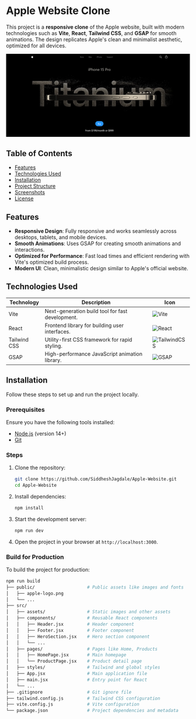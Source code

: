 # Apple Website Clone

This project is a **responsive clone** of the Apple website, built with modern technologies such as **Vite**, **React**, **Tailwind CSS**, and **GSAP** for smooth animations. The design replicates Apple's clean and minimalist aesthetic, optimized for all devices.

![Apple Website Homepage](https://github.com/SiddheshJagdale/Apple-Website/blob/master/images/homepage.png)

## Table of Contents

- [Features](#features)
- [Technologies Used](#technologies-used)
- [Installation](#installation)
- [Project Structure](#project-structure)
- [Screenshots](#screenshots)
- [License](#license)

## Features

- **Responsive Design**: Fully responsive and works seamlessly across desktops, tablets, and mobile devices.
- **Smooth Animations**: Uses GSAP for creating smooth animations and interactions.
- **Optimized for Performance**: Fast load times and efficient rendering with Vite's optimized build process.
- **Modern UI**: Clean, minimalistic design similar to Apple's official website.

## Technologies Used

| Technology     | Description                                        | Icon                                                                 |
|----------------|----------------------------------------------------|----------------------------------------------------------------------|
| Vite           | Next-generation build tool for fast development.   | ![Vite](https://img.shields.io/badge/-Vite-646CFF?logo=vite&logoColor=white&style=for-the-badge) |
| React          | Frontend library for building user interfaces.     | ![React](https://img.shields.io/badge/-React-61DAFB?logo=react&logoColor=white&style=for-the-badge) |
| Tailwind CSS   | Utility-first CSS framework for rapid styling.     | ![TailwindCSS](https://img.shields.io/badge/-Tailwind_CSS-38B2AC?logo=tailwindcss&logoColor=white&style=for-the-badge) |
| GSAP           | High-performance JavaScript animation library.     | ![GSAP](https://img.shields.io/badge/-GSAP-88CE02?logo=greensock&logoColor=white&style=for-the-badge) |

## Installation

Follow these steps to set up and run the project locally.

### Prerequisites

Ensure you have the following tools installed:

- [Node.js](https://nodejs.org/) (version 14+)
- [Git](https://git-scm.com/)

### Steps

1. Clone the repository:

    ```bash
    git clone https://github.com/SiddheshJagdale/Apple-Website.git
    cd Apple-Website
    ```

2. Install dependencies:

    ```bash
    npm install
    ```

3. Start the development server:

    ```bash
    npm run dev
    ```

4. Open the project in your browser at `http://localhost:3000`.

### Build for Production

To build the project for production:

```bash
npm run build
├── public/                    # Public assets like images and fonts
│   ├── apple-logo.png
│   └── ...
├── src/
│   ├── assets/                # Static images and other assets
│   ├── components/            # Reusable React components
│   │   ├── Header.jsx         # Header component
│   │   ├── Footer.jsx         # Footer component
│   │   ├── HeroSection.jsx    # Hero section component
│   │   └── ...
│   ├── pages/                 # Pages like Home, Products
│   │   ├── HomePage.jsx       # Main homepage
│   │   └── ProductPage.jsx    # Product detail page
│   ├── styles/                # Tailwind and global styles
│   ├── App.jsx                # Main application file
│   ├── main.jsx               # Entry point for React
│   └── ...
├── .gitignore                 # Git ignore file
├── tailwind.config.js         # Tailwind CSS configuration
├── vite.config.js             # Vite configuration
└── package.json               # Project dependencies and metadata
